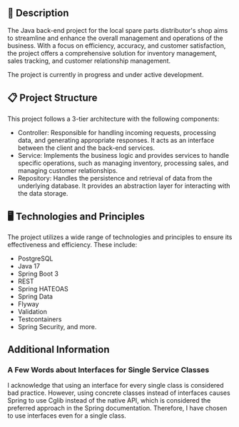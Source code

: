 ## 📖 Description
The Java back-end project for the local spare parts distributor's shop 
aims to streamline and enhance the overall management and operations of the business. 
With a focus on efficiency, accuracy, and customer satisfaction, 
the project offers a comprehensive solution for inventory management, 
sales tracking, and customer relationship management. 

The project is currently in progress and under active development.

## 📋 Project Structure
This project follows a 3-tier architecture with the following components:

- Controller: Responsible for handling incoming requests, processing data, 
and generating appropriate responses. 
It acts as an interface between the client and the back-end services.
- Service: Implements the business logic and provides services to handle specific operations, 
such as managing inventory, processing sales, and managing customer relationships.
- Repository: Handles the persistence and retrieval of data from the underlying database. 
It provides an abstraction layer for interacting with the data storage.

## 🖥️ Technologies and Principles
The project utilizes a wide range of technologies and principles 
to ensure its effectiveness and efficiency. These include:

- PostgreSQL
- Java 17
- Spring Boot 3
- REST
- Spring HATEOAS
- Spring Data
- Flyway
- Validation
- Testcontainers
- Spring Security, and more.

## Additional Information
### A Few Words about Interfaces for Single Service Classes

I acknowledge that using an interface for every single class is considered bad practice.
However, using concrete classes instead of interfaces causes Spring to use Cglib instead of
the native API, which is considered the preferred approach in the Spring documentation.
Therefore, I have chosen to use interfaces even for a single class.